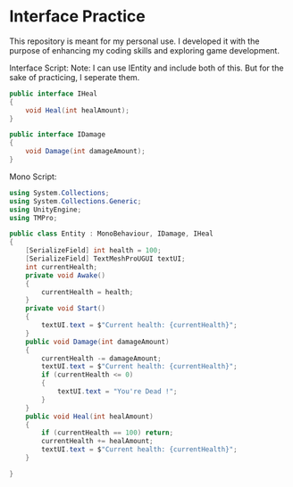 # Interface Practice 

This repository is meant for my personal use. I developed it with the purpose of enhancing my coding skills and exploring game development.

Interface Script:
Note: I can use IEntity and include both of this.  But for the sake of practicing, I seperate them.
``` c#
public interface IHeal
{
    void Heal(int healAmount);
}

public interface IDamage
{
    void Damage(int damageAmount);
}
````
Mono Script:
``` c#
using System.Collections;
using System.Collections.Generic;
using UnityEngine;
using TMPro;

public class Entity : MonoBehaviour, IDamage, IHeal
{
    [SerializeField] int health = 100;
    [SerializeField] TextMeshProUGUI textUI;
    int currentHealth;
    private void Awake()
    {
        currentHealth = health;
    }
    private void Start()
    {
        textUI.text = $"Current health: {currentHealth}";
    }
    public void Damage(int damageAmount)
    {
        currentHealth -= damageAmount;
        textUI.text = $"Current health: {currentHealth}";
        if (currentHealth <= 0)
        {
            textUI.text = "You're Dead !";
        }
    }
    public void Heal(int healAmount)
    {
        if (currentHealth == 100) return;
        currentHealth += healAmount;
        textUI.text = $"Current health: {currentHealth}";
    }

}
```
